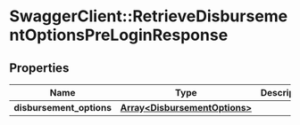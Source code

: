 # SwaggerClient::RetrieveDisbursementOptionsPreLoginResponse

## Properties
Name | Type | Description | Notes
------------ | ------------- | ------------- | -------------
**disbursement_options** | [**Array&lt;DisbursementOptions&gt;**](DisbursementOptions.md) |  | [optional] 

